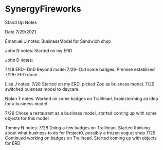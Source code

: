 # SynergyFireworks

Stand Up Notes

Date 7/29/2021

Emanuel U
notes: BusinessModel for Sandwich shop

John N
notes: Started on my ERD

John D notes:

7/28 ERD- DnD Beyond model
7/29- Did some badges. Premise establised
7/29- ERD done


Lisa J notes: 
7/28 Started on my ERD, picked Zoo as buisness model.
7/29 switched buisness model to daycare.

Nolan T
notes: Worked on some badges on Trailhead, brainstorming an idea for a business model

7/29 Chose a restaurant as a business model, started coming up with some objects for this model

Tommy N
notes: 
7/28 Doing a few badges on Trailhead, Started thinking about what business to do for Project0, possibly a frozen yogurt shop
7/29 Continued working on badges on Trailhead, Started coming up with objects for ERD
